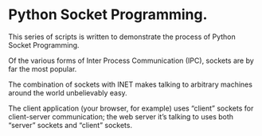 # Python Socket Programming.
This series of scripts is written to demonstrate the process of Python Socket Programming. 

Of the various forms of Inter Process Communication (IPC), sockets are by far the most popular.

The combination of sockets with INET makes talking to arbitrary machines around the world unbelievably easy. 

The client application (your browser, for example) uses “client” sockets for client-server communication; the web server it’s talking to uses both “server” sockets and “client” sockets. 

